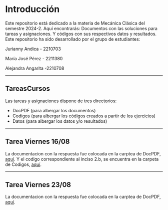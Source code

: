 # Introducción
Este repositorio está dedicado a la materia de Mecánica Clásica del semestre 2024-2. Aquí encontrarás:
Documentos con las soluciones para tareas y asignaciones. Y códigos con sus respectivos datos y resultados. Este repositorio ha sido desarrollado por el grupo de estudiantes:

Jurianny Andica - 2210703

María José Pérez - 2211380

Alejandra Angarita -2210708

----------------------------------------------------------------------------------------------------------

## TareasCursos
Las tareas y asignaciones dispone de tres directorios: 
+ DocPDF (para albergar los documentos)
+ Codigos (para albergar los códigos creados a partir de los ejercicios)
+ Datos (para albergar los datos y/o resultados)

----------------------------------------------------------------------------------------------------------

## Tarea Viernes 16/08
La documentacion con la respuesta fue colocada en la carptea de DocPDF, [aquí](https://github.com/MariaJo2211380/TareasCursos20B-2024.2/tree/main/DocPDF). Y el codigo correspondiente al inciso 2.b, se encuentra en la carpeta de Codigos, [aquí](https://github.com/MariaJo2211380/TareasCursos20B-2024.2/tree/main/Codigos).

----------------------------------------------------------------------------------------------------------

## Tarea Viernes 23/08
La documentacion con la respuesta fue colocada en la carptea de DocPDF, [aquí](https://github.com/MariaJo2211380/TareasCursos20B-2024.2/tree/main/DocPDF). 


